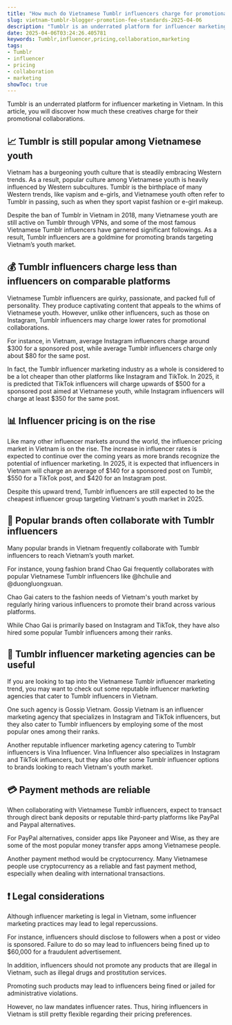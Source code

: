 ```yaml
---
title: "How much do Vietnamese Tumblr influencers charge for promotional collaborations?"
slug: vietnam-tumblr-blogger-promotion-fee-standards-2025-04-06
description: "Tumblr is an underrated platform for influencer marketing in Vietnam. In this article, you will discover how much these creatives charge for their promotional collaborations."
date: 2025-04-06T03:24:26.405781
keywords: Tumblr,influencer,pricing,collaboration,marketing
tags:
- Tumblr
- influencer
- pricing
- collaboration
- marketing
showToc: true
---
```


Tumblr is an underrated platform for influencer marketing in Vietnam. In this article, you will discover how much these creatives charge for their promotional collaborations.

## 📈 Tumblr is still popular among Vietnamese youth

Vietnam has a burgeoning youth culture that is steadily embracing Western trends. As a result, popular culture among Vietnamese youth is heavily influenced by Western subcultures. Tumblr is the birthplace of many Western trends, like vapism and e-girls, and Vietnamese youth often refer to Tumblr in passing, such as when they sport vapist fashion or e-girl makeup. 

Despite the ban of Tumblr in Vietnam in 2018, many Vietnamese youth are still active on Tumblr through VPNs, and some of the most famous Vietnamese Tumblr influencers have garnered significant followings. As a result, Tumblr influencers are a goldmine for promoting brands targeting Vietnam’s youth market.

## 💰 Tumblr influencers charge less than influencers on comparable platforms

Vietnamese Tumblr influencers are quirky, passionate, and packed full of personality. They produce captivating content that appeals to the whims of Vietnamese youth. However, unlike other influencers, such as those on Instagram, Tumblr influencers may charge lower rates for promotional collaborations. 

For instance, in Vietnam, average Instagram influencers charge around $300 for a sponsored post, while average Tumblr influencers charge only about $80 for the same post.

In fact, the Tumblr influencer marketing industry as a whole is considered to be a lot cheaper than other platforms like Instagram and TikTok. In 2025, it is predicted that TikTok influencers will charge upwards of $500 for a sponsored post aimed at Vietnamese youth, while Instagram influencers will charge at least $350 for the same post.  

## 📊 Influencer pricing is on the rise

Like many other influencer markets around the world, the influencer pricing market in Vietnam is on the rise. The increase in influencer rates is expected to continue over the coming years as more brands recognize the potential of influencer marketing. In 2025, it is expected that influencers in Vietnam will charge an average of $140 for a sponsored post on Tumblr, $550 for a TikTok post, and $420 for an Instagram post. 

Despite this upward trend, Tumblr influencers are still expected to be the cheapest influencer group targeting Vietnam's youth market in 2025.

## 🙌 Popular brands often collaborate with Tumblr influencers

Many popular brands in Vietnam frequently collaborate with Tumblr influencers to reach Vietnam’s youth market. 

For instance, young fashion brand Chao Gai frequently collaborates with popular Vietnamese Tumblr influencers like @hchulie and @duongluongxuan. 

Chao Gai caters to the fashion needs of Vietnam's youth market by regularly hiring various influencers to promote their brand across various platforms. 

While Chao Gai is primarily based on Instagram and TikTok, they have also hired some popular Tumblr influencers among their ranks. 

## 🎏 Tumblr influencer marketing agencies can be useful 

If you are looking to tap into the Vietnamese Tumblr influencer marketing trend, you may want to check out some reputable influencer marketing agencies that cater to Tumblr influencers in Vietnam. 

One such agency is Gossip Vietnam. Gossip Vietnam is an influencer marketing agency that specializes in Instagram and TikTok influencers, but they also cater to Tumblr influencers by employing some of the most popular ones among their ranks. 

Another reputable influencer marketing agency catering to Tumblr influencers is Vina Influencer. Vina Influencer also specializes in Instagram and TikTok influencers, but they also offer some Tumblr influencer options to brands looking to reach Vietnam's youth market. 

## 💳 Payment methods are reliable 

When collaborating with Vietnamese Tumblr influencers, expect to transact through direct bank deposits or reputable third-party platforms like PayPal and Paypal alternatives. 

For PayPal alternatives, consider apps like Payoneer and Wise, as they are some of the most popular money transfer apps among Vietnamese people. 

Another payment method would be cryptocurrency. Many Vietnamese people use cryptocurrency as a reliable and fast payment method, especially when dealing with international transactions. 

## ❗ Legal considerations 

Although influencer marketing is legal in Vietnam, some influencer marketing practices may lead to legal repercussions. 

For instance, influencers should disclose to followers when a post or video is sponsored. Failure to do so may lead to influencers being fined up to $60,000 for a fraudulent advertisement. 

In addition, influencers should not promote any products that are illegal in Vietnam, such as illegal drugs and prostitution services. 

Promoting such products may lead to influencers being fined or jailed for administrative violations.  

However, no law mandates influencer rates. Thus, hiring influencers in Vietnam is still pretty flexible regarding their pricing preferences.